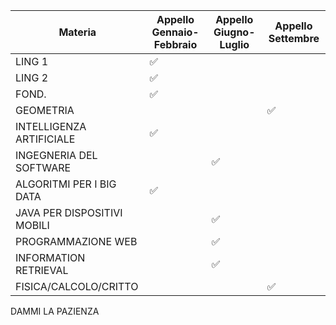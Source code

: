 
| Materia                     | Appello Gennaio-Febbraio | Appello Giugno-Luglio | Appello Settembre |
| --------------------------- | ------------------------ | --------------------- | ----------------- |
| LING 1                      | ✅                        |                       |                   |
| LING 2                      | ✅                        |                       |                   |
| FOND.                       | ✅                        |                       |                   |
| GEOMETRIA                   |                          |                       | ✅                 |
| INTELLIGENZA ARTIFICIALE    | ✅                        |                       |                   |
| INGEGNERIA DEL SOFTWARE     |                          | ✅                     |                   |
| ALGORITMI PER I BIG DATA    | ✅                        |                       |                   |
| JAVA PER DISPOSITIVI MOBILI |                          | ✅                     |                   |
| PROGRAMMAZIONE WEB          |                          | ✅                     |                   |
| INFORMATION RETRIEVAL       |                          | ✅                     |                   |
| FISICA/CALCOLO/CRITTO       |                          |                       | ✅                 |

DAMMI LA PAZIENZA 

